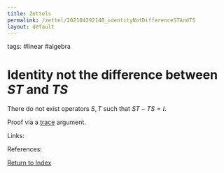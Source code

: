 ```yaml
---
title: Zettels
permalink: /zettel/202104292148_identityNotDifferenceSTAndTS
layout: default
---
```

tags: #linear #algebra

# Identity not the difference between $ST$ and $TS$

There do not exist operators $S, T$ such that $ST - TS = I$.

Proof via a [trace](202104292144_traceOperatorEqualsTraceMatrix) argument.

Links: 

References: 

[Return to Index](index)